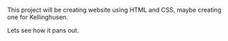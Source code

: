 This project will be creating website using HTML and CSS, maybe creating one for Kellinghusen. 

Lets see how it pans out.
